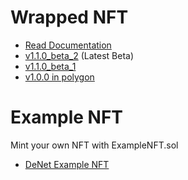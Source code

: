 # Wrapped NFT

- [Read Documentation](https://github.com/DeNetPRO/WrappedNFT/blob/master/docs/index.md#wrapper)
- [v1.1.0_beta_2](https://polygonscan.com/token/0x781Bf75092b6D0fF382861E578519773C26c131b) (Latest Beta)
- [v1.1.0_beta_1](https://polygonscan.com/token/0xbC31bB89E6E71565a1f8F7A496748cB3E86D75CA)
- [v1.0.0 in polygon](https://polygonscan.com/token/0x46204b92b99e8e63f4834519a9c1592a86a1f647)

# Example NFT

Mint your own NFT with ExampleNFT.sol

- [DeNet Example NFT](https://polygonscan.com/token/0xD91c3B1B45Dd9a9c55CEE4aAC419b75D3645fd33)